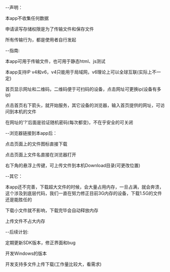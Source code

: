 --声明：

本app不收集任何数据

申请读写存储权限是为了传输文件和保存文件

所有传输行为，都是使用者自行发起

--指南:

本app可用于传输文件，也可用于静态html、js测试

本app支持IP v4和v6，v4只能用于局域网，v6理论上可以全球互联(实际上不一定)

首页显示网址和二维码，二维码便于可扫码的设备，点击网址可更换ip(设备有多ip)

点击首页右下箭头，就开始服务，其它设备的浏览器，输入首页提供的网址，可访问到本机的文件

在网址的'?'后面是验证随机密码(每次都变)，不在乎安全的可关闭

--浏览器链接到本app后：

点击页面上的文件图标直接下载

点击页面上文件名直接在浏览器打开

右下角的悬浮上传键，可上传文件到本机Download目录(可更改位置)

--其它：

本app还不完善，下载超大文件的时候，会大量占用内存，一旦占满，就会奔溃，这个涉及到底层代码，我们一直在努力修正目前3G内存的设备，下载1.5G的文件还是能胜任的

下载小文件就不影响，下载完毕会自动释放内存

上传文件不占大内存

--后续计划:

定期更新SDK版本，修正界面和bug

开发Windows的版本

开发支持多文件上传下载(工作量比较大，看需求)
